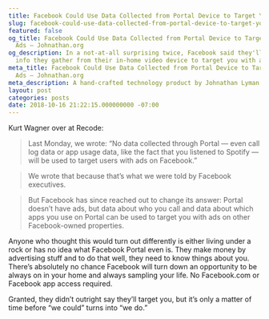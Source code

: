 ```yaml
---
title: Facebook Could Use Data Collected from Portal Device to Target You with Ads
slug: facebook-could-use-data-collected-from-portal-device-to-target-you-with-ads
featured: false
og_title: Facebook Could Use Data Collected from Portal Device to Target You with
  Ads – Johnathan.org
og_description: In a not-at-all surprising twice, Facebook said they'll gladly use
  info they gather from their in-home video device to target you with ads.
meta_title: Facebook Could Use Data Collected from Portal Device to Target You with
  Ads – Johnathan.org
meta_description: A hand-crafted technology product by Johnathan Lyman
layout: post
categories: posts
date: 2018-10-16 21:22:15.000000000 -07:00
---
```


Kurt Wagner over at Recode:

> Last Monday, we wrote: “No data collected through Portal — even call log data or app usage data, like the fact that you listened to Spotify — will be used to target users with ads on Facebook.”

> We wrote that because that’s what we were told by Facebook executives.

> But Facebook has since reached out to change its answer: Portal doesn’t have ads, but data about who you call and data about which apps you use on Portal can be used to target you with ads on other Facebook-owned properties.

Anyone who thought this would turn out differently is either living under a rock or has no idea what Facebook Portal even is. They make money by advertising stuff and to do that well, they need to know things about you. There’s absolutely no chance Facebook will turn down an opportunity to be always on in your home and always sampling your life. No Facebook.com or Facebook app access required.

Granted, they didn’t outright say they’ll target you, but it’s only a matter of time before “we could” turns into “we do.”

